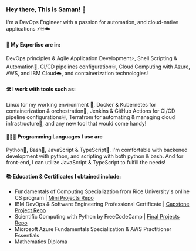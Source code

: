 ### Hey there, This is Saman! 👋
I'm a DevOps Engineer with a passion for automation, and cloud-native applications ⚡️♾☁️

#### 🧰 My Expertise are in:
DevOps principles & Agile Application Development⚡️, Shell Scripting & Automation🐚, CI/CD pipelines configuration♾, Cloud Computing with Azure, AWS, and IBM Cloud☁️, and containerization technologies!

#### 🛠 I work with tools such as:
Linux for my working environment 🐧, Docker & Kubernetes for containerization & orchestration🚢, Jenkins & GitHub Actions for CI/CD pipeline configurations♾, Terrafrom for automating & managing cloud infrastructure📝, and any new tool that would come handy!

#### 👨🏻‍💻 Programming Languages I use are
Python🐍, Bash🐧, JavaScript & TypeScript💠. I'm comfortable with backened development with python, and scripting with both python & bash. And for front-end, I can utilize JavaScript & TypeScript to fulfill the needs!

#### 📚 Education & Certificates I obtained include:
- Fundamentals of Computing Specialization from Rice University's online CS program | [Mini Projects Repo](https://github.com/samanxsy/Rice-university-mini-projects)
- IBM DevOps & Software Engineering Professional Certificate | [Capstone Project Repo](https://github.com/samanxsy/devops-capstone-project)
- Scientific Computing with Python by FreeCodeCamp | [Final Projects Repo](https://github.com/samanxsy/fcc-scientific-computing-w-python)
- Microsoft Azure Fundamentals Specialization & AWS Practitioner Essentials
- Mathematics Diploma
